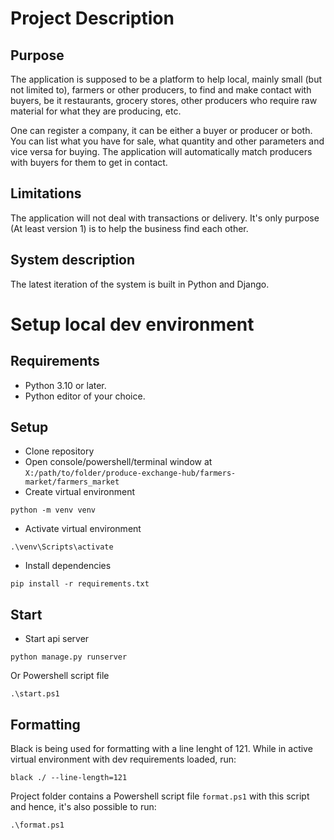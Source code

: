 # Project Description
## Purpose
The application is supposed to be a platform to help local, mainly small (but not limited to), farmers or other producers, to find and make contact with buyers, be it restaurants, grocery stores, other producers who require raw material for what they are producing, etc.

One can register a company, it can be either a buyer or producer or both. You can list what you have for sale, what quantity and other parameters and vice versa for buying. The application will automatically match producers with buyers for them to get in contact.

## Limitations
The application will not deal with transactions or delivery. It's only purpose (At least version 1) is to help the business find each other.

## System description
The latest iteration of the system is built in Python and Django.

# Setup local dev environment
## Requirements
- Python 3.10 or later.
- Python editor of your choice.

## Setup
- Clone repository
- Open console/powershell/terminal window at `X:/path/to/folder/produce-exchange-hub/farmers-market/farmers_market`
- Create virtual environment
```
python -m venv venv
```
- Activate virtual environment
```
.\venv\Scripts\activate
```
- Install dependencies
```
pip install -r requirements.txt
```

## Start
- Start api server
```
python manage.py runserver
```
Or Powershell script file
```
.\start.ps1
```

## Formatting
Black is being used for formatting with a line lenght of 121. While in active virtual environment with dev requirements loaded, run:
```
black ./ --line-length=121
```
Project folder contains a Powershell script file `format.ps1` with this script and hence, it's also possible to run:
```
.\format.ps1
```
